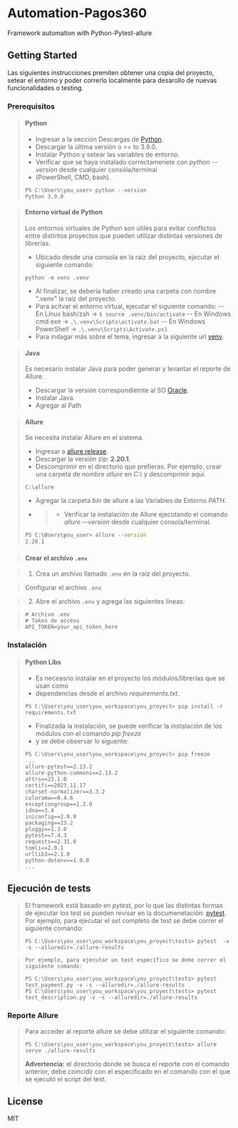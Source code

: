 # Automation-Pagos360
Framework automation with Python-Pytest-allure

## Getting Started

Las siguientes instrucciones premiten obtener una copia del proyecto, setear el entorno 
y poder correrlo localmente para desarollo de nuevas funcionalidades o testing.


### Prerequisitos

> #### Python 
>
> - Ingresar a la sección Descargas de [Python](https://www.python.org/downloads/).
> - Descargar la última versión o >= to 3.9.0.
> - Instalar Python y setear las variables de entorno.
> - Verificar que se haya instalado correctamenete con *python --version* desde cualquier consola/terminal 
> - (PowerShell, CMD, bash).
> ```
> PS C:\Users\you_user> python --version
> Python 3.9.0
> ```

> #### Entorno virtual de Python
>
> Los entornos virtuales de Python son útiles para evitar conflictos entre distintos proyectos que 
> pueden utilizar distintas versiones de librerías.
> - Ubicado desde una consola en la raíz del proyecto, ejecutar el siguiente comando:
> ```
> python -m venv .venv
> ```
> - Al finalizar, se debería haber creado una carpeta con nombre ".venv" la raíz del proyecto.
> - Para acitvar el entorno virtual, ejecutar el siguiente comando:
> -- En Linux bash/zsh -> ``` $ source .venv/bin/activate ```
> -- En Windows cmd.exe -> ``` .\.venv\Scripts\activate.bat ```
> -- En Windows PowerShell -> ``` .\.venv\Scripts\Activate.ps1 ```
> - Para indagar más sobre el tema, ingresar a la siguiente url [venv](https://docs.python.org/3/library/venv.html).

> #### Java
>
> Es necesario instalar Java para poder generar y levantar el reporte de Allure.
> - Descargar la versión correspondietnte al SO [Oracle](https://www.oracle.com/ar/java/technologies/downloads/).
> - Instalar Java.
>- Agregar al Path

> #### Allure 
>
> Se necesita instalar Allure en el sistema.
> - Ingresar a [allure release](https://github.com/allure-framework/allure2/releases/).
> - Descargar la versión zip: **2.20.1**.
> - Descomprimir en el directorio que prefieras. Por ejemplo, crear una carpeta de nombre *allure* en *C:\\* y descomprimir aquí.
> ```
> C:\allure
> ```
> - Agregar la carpeta *bin* de allure a las Variables de Entorno *PATH*.
> - > - Verificar la instalación de Allure ejecutando el comando *allure --version* desde cualquier consola/terminal.
> ```bash
> PS C:\Users\you_user> allure --version
> 2.20.1

> #### Crear el archivo `.env`

> 1. Crea un archivo llamado `.env` en la raíz del proyecto.

> Configurar el archivo `.env`

> 2. Abre el archivo `.env` y agrega las siguientes líneas:

>   ```env
>   # Archivo .env
>   # Token de acceso
>   API_TOKEN=your_api_token_here

### Instalación

>
> #### Python Libs
> - Es neceasrio instalar en el proyecto los módulos/librerías que se usan como 
> - dependencias desde el archivo *requirements.txt*.
> ```
> PS C:\Users\you_user\you_workspace\you_proyect> pip install -r requirements.txt
> ```
> - Finalizada la instalación, se puede verificar la instalación de los módulos con el comando *pip freeze* 
> - y se debe observar lo siguente:
> ```console
> PS C:\Users\you_user\you_workspace\you_proyect> pip freeze
> ...
> allure-pytest==2.13.2
> allure-python-commons==2.13.2
> attrs==23.1.0
> certifi==2023.11.17
> charset-normalizer==3.3.2
> colorama==0.4.6
> exceptiongroup==1.2.0
> idna==3.4
> iniconfig==2.0.0
> packaging==23.2
> pluggy==1.3.0
> pytest==7.4.3
> requests==2.31.0
> tomli==2.0.1
> urllib3==2.1.0
> python-dotenv==1.0.0
> ...
>```

## Ejecución de tests
> El framework está basado en *pytest*, por lo que las distintas formas de ejecutar los test se pueden revisar en la documenetación: [pytest](https://docs.pytest.org/en/6.2.x/usage.html#calling-pytest-through-python-m-pytest).
> Por ejemplo, para ejecutar el set completo de test se debe correr el siguiente comando:
> ```
> PS C:\Users\you_user\you_workspace\you_proyect\tests> pytest  -v -s --alluredir=./allure-results

> ```
> Por ejemplo, para ejecutar un test específico se debe correr el siguiente comando:
> 
> PS C:\Users\you_user\you_workspace\you_proyect\tests> pytest test_payment.py -v -s --alluredir=./allure-results 
> PS C:\Users\you_user\you_workspace\you_proyect\tests> pytest test_description.py -v -s --alluredir=./allure-results
> ```

### Reporte Allure
> Para acceder al reporte allure se debe utilizar el siguiente comando:
> ```
> PS C:\Users\you_user\you_workspace\you_proyect\tests> allure serve ./allure-results 
> ```
>
> **Advertencia:** el directorio donde se busca el reporte con el comando anterior, debe coincidir con el 
> especificado en el comando con el que se ejecutó el script del test.
> 

## License

MIT

